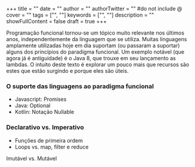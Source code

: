 +++
title = ""
date = ""
author = ""
authorTwitter = "" #do not include @
cover = ""
tags = ["", ""]
keywords = ["", ""]
description = ""
showFullContent = false
draft = true
+++

Programação funcional tornou-se um tópico muito relevante nos últimos anos, independentemente da linguagem que se utiliza. Muitas linguagens
amplamente utilizadas hoje em dia suportam (ou passaram a suportar) alguns dos princípios do paradigma funcional. Um exemplo notável (que
agora já é antiguidade) é o Java 8, que trouxe em seu lançamento as lambdas. O intuito deste texto é explorar um pouco mais que recursos são
estes que estão surgindo e porque eles são úteis.


### O suporte das linguagens ao paradigma funcional

- Javascript: Promises
- Java: Optional
- Kotlin: Notação Nullable

### Declarativo vs. Imperativo

- Funções de primeira ordem
- Loops vs. map, filter e reduce

Imutável vs. Mutável
